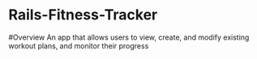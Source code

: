 # Rails-Fitness-Tracker

#Overview
An app that allows users to view, create, and modify existing workout plans, and monitor their progress
